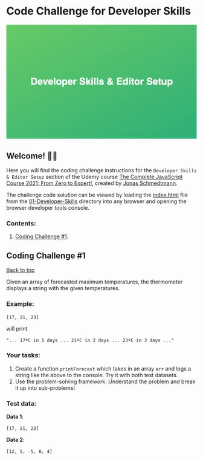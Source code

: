# Code Challenge for Developer Skills

![JavaScript Fundamentals - Part 2 Coding Challenges](../images/developer-skills.jpg)

## Welcome! 👋🏽

Here you will find the coding challenge instructions for the `Developer Skills & Editor Setup` section of the Udemy course [The Complete JavaScript Course 2021: From Zero to Expert!](https://www.udemy.com/course/the-complete-javascript-course/), created by [Jonas Schmedtmann](https://www.udemy.com/user/jonasschmedtmann/).

The challenge code solution can be viewed by loading the [index.html](./index.html) file from the [01-Developer-Skills](../03-Developer-Skills) directory into any browser and opening the browser developer tools console.

### Contents:

1. [Coding Challenge #1](#coding-challenge-1).

## Coding Challenge #1

[Back to top](#code-challenge-for-developer-skills)

Given an array of forecasted maximum temperatures, the thermometer displays a string with the given temperatures.

### Example:

```
[17, 21, 23]
```

will print

```
"... 17ºC in 1 days ... 21ºC in 2 days ... 23ºC in 3 days ..."
```

### Your tasks:

1. Create a function `printForecast` which takes in an array `arr` and logs a string like the above to the console. Try it with both test datasets.
2. Use the problem-solving framework: Understand the problem and break it up
   into sub-problems!

### Test data:

**Data 1**:

```
[17, 21, 23]
```

**Data 2**:

```
[12, 5, -5, 0, 4]
```
